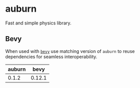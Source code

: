 # auburn

Fast and simple physics library.

## Bevy

When used with [`bevy`](https://github.com/bevyengine/bevy) use matching version of `auburn` to reuse dependencies for seamless interoperability.

| auburn | bevy    |
| ------ | ------- |
| 0.1.2  | 0.12.1  |

